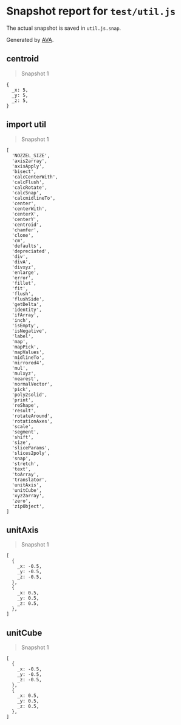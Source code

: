 # Snapshot report for `test/util.js`

The actual snapshot is saved in `util.js.snap`.

Generated by [AVA](https://ava.li).

## centroid

> Snapshot 1

    {
      _x: 5,
      _y: 5,
      _z: 5,
    }

## import util

> Snapshot 1

    [
      'NOZZEL_SIZE',
      'axis2array',
      'axisApply',
      'bisect',
      'calcCenterWith',
      'calcFlush',
      'calcRotate',
      'calcSnap',
      'calcmidlineTo',
      'center',
      'centerWith',
      'centerX',
      'centerY',
      'centroid',
      'chamfer',
      'clone',
      'cm',
      'defaults',
      'depreciated',
      'div',
      'divA',
      'divxyz',
      'enlarge',
      'error',
      'fillet',
      'fit',
      'flush',
      'flushSide',
      'getDelta',
      'identity',
      'ifArray',
      'inch',
      'isEmpty',
      'isNegative',
      'label',
      'map',
      'mapPick',
      'mapValues',
      'midlineTo',
      'mirrored4',
      'mul',
      'mulxyz',
      'nearest',
      'normalVector',
      'pick',
      'poly2solid',
      'print',
      'reShape',
      'result',
      'rotateAround',
      'rotationAxes',
      'scale',
      'segment',
      'shift',
      'size',
      'sliceParams',
      'slices2poly',
      'snap',
      'stretch',
      'text',
      'toArray',
      'translator',
      'unitAxis',
      'unitCube',
      'xyz2array',
      'zero',
      'zipObject',
    ]

## unitAxis

> Snapshot 1

    [
      {
        _x: -0.5,
        _y: -0.5,
        _z: -0.5,
      },
      {
        _x: 0.5,
        _y: 0.5,
        _z: 0.5,
      },
    ]

## unitCube

> Snapshot 1

    [
      {
        _x: -0.5,
        _y: -0.5,
        _z: -0.5,
      },
      {
        _x: 0.5,
        _y: 0.5,
        _z: 0.5,
      },
    ]

